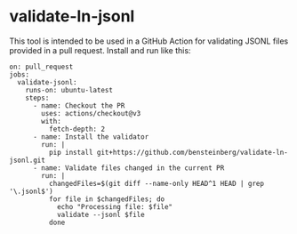 validate-ln-jsonl
=================

This tool is intended to be used in a GitHub Action for validating
JSONL files provided in a pull request. Install and run like this:

```
on: pull_request
jobs:
  validate-jsonl:
    runs-on: ubuntu-latest
    steps:
      - name: Checkout the PR
        uses: actions/checkout@v3
        with:
          fetch-depth: 2
      - name: Install the validator
        run: |
          pip install git+https://github.com/bensteinberg/validate-ln-jsonl.git
      - name: Validate files changed in the current PR
        run: |
          changedFiles=$(git diff --name-only HEAD^1 HEAD | grep '\.jsonl$')
          for file in $changedFiles; do
            echo "Processing file: $file"
            validate --jsonl $file
          done
```
